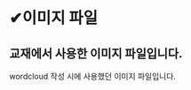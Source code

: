 ✔이미지 파일
===========

교재에서 사용한 이미지 파일입니다.
----------------------------------
wordcloud 작성 시에 사용했던 이미지 파일입니다.
